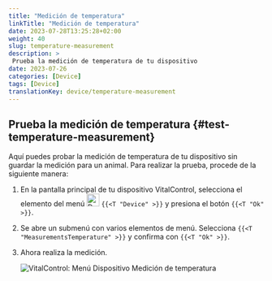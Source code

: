```yaml
---
title: "Medición de temperatura"
linkTitle: "Medición de temperatura"
date: 2023-07-28T13:25:28+02:00
weight: 40
slug: temperature-measurement
description: >
 Prueba la medición de temperatura de tu dispositivo
date: 2023-07-26
categories: [Device]
tags: [Device]
translationKey: device/temperature-measurement
---
```

## Prueba la medición de temperatura {#test-temperature-measurement}
 
Aquí puedes probar la medición de temperatura de tu dispositivo sin guardar la medición para un animal. Para realizar la prueba, procede de la siguiente manera:

1. En la pantalla principal de tu dispositivo VitalControl, selecciona el elemento del menú <img src="/icons/device.svg" width="25" align="bottom" alt="Device" /> `{{<T "Device" >}}` y presiona el botón `{{<T "Ok" >}}`.

2. Se abre un submenú con varios elementos de menú. Selecciona `{{<T "MeasurementsTemperature" >}}` y confirma con `{{<T "Ok" >}}`.

3. Ahora realiza la medición.

   ![VitalControl: Menú Dispositivo Medición de temperatura](../images/temperature.png "Prueba la medición de temperatura")
